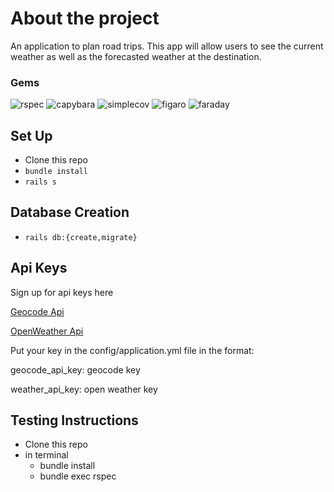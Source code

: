# About the project
 An application to plan road trips. This app will allow users to see the current weather as well as the forecasted weather at the destination.

 ### Gems
   ![rspec](https://img.shields.io/gem/v/rspec-rails?label=rspec&style=flat-square)
   ![capybara](https://img.shields.io/gem/v/capybara?label=capybara&style=flat-square)
   ![simplecov](https://img.shields.io/gem/v/simplecov?label=simplecov&style=flat-square)
   ![figaro](https://img.shields.io/gem/v/figaro?color=blue&label=figaro)
   ![faraday](https://img.shields.io/gem/v/faraday?color=blue&label=faraday)

## Set Up
- Clone this repo
- `bundle install`
- `rails s`

## Database Creation
- `rails db:{create,migrate}`

## Api Keys
Sign up for api keys here

[Geocode Api](https://developer.mapquest.com/)

[OpenWeather Api](https://openweathermap.org/)

Put your key in the config/application.yml file in the format:

geocode_api_key: geocode key

weather_api_key: open weather key

## Testing Instructions
 - Clone this repo
 - in terminal
    * bundle install
    * bundle exec rspec
